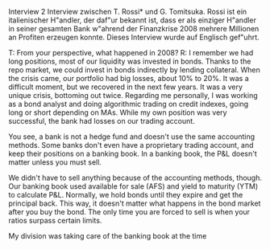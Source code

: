 Interview 2
Interview zwischen T. Rossi* und G. Tomitsuka. Rossi ist ein
italienischer H\"andler, der daf\"ur bekannt ist, dass er
als einziger H\"andler in seiner gesamten Bank w\"ahrend der Finanzkrise 2008
mehrere Millionen an Profiten erzeugen konnte.
Dieses Interview wurde auf Englisch gef\"uhrt.

T: From your perspective, what happened in 2008?
R: I remember we had long positions, most of our liquidity
was invested in bonds. Thanks to the repo market,
we could invest in bonds indirectly by lending collateral.
When the crisis came, our portfolio had big losses, about 10% to 20%.
It was a difficult moment, but we recovered in the next few years.
It was a very unique crisis, bottoming out twice.
Regarding me personally, I was working as a bond analyst and doing
algorithmic trading on credit indexes, going long or short depending on MAs.
While my own position was very successful, the bank had 
losses on our trading account.

You see, a bank is not a hedge fund and doesn't use the same accounting methods.
Some banks don't even have a proprietary trading account, and keep their
positions on a banking book. In a banking book, the P&L doesn't matter
unless you must sell.

We didn't have to sell anything because of the accounting methods,
though.
Our banking book used available for sale (AFS) and yield to maturity (YTM)
to calculate P&L. Normally, we hold bonds until they expire and get the principal back.
This way, it doesn't matter what happens in the bond market after you buy the bond.
The only time you are forced to sell is when your ratios surpass certain limits.

My division was taking care of the banking book at the time